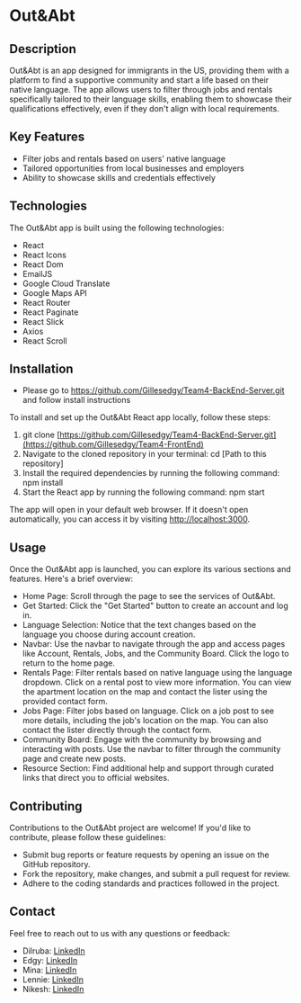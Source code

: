 # Out&Abt

## Description

Out&Abt is an app designed for immigrants in the US, providing them with a platform to find a supportive community and start a life based on their native language. The app allows users to filter through jobs and rentals specifically tailored to their language skills, enabling them to showcase their qualifications effectively, even if they don't align with local requirements.

## Key Features

- Filter jobs and rentals based on users' native language
- Tailored opportunities from local businesses and employers
- Ability to showcase skills and credentials effectively

## Technologies

The Out&Abt app is built using the following technologies:

- React
- React Icons
- React Dom
- EmailJS
- Google Cloud Translate
- Google Maps API
- React Router
- React Paginate
- React Slick
- Axios
- React Scroll

## Installation

- Please go to  https://github.com/Gillesedgy/Team4-BackEnd-Server.git and follow install instructions
  
To install and set up the Out&Abt React app locally, follow these steps:
1. git clone [https://github.com/Gillesedgy/Team4-BackEnd-Server.git](https://github.com/Gillesedgy/Team4-FrontEnd)
2. Navigate to the cloned repository in your terminal: cd [Path to this repository]
3. Install the required dependencies by running the following command: npm install
4. Start the React app by running the following command: npm start

The app will open in your default web browser. If it doesn't open automatically, you can access it by visiting [http://localhost:3000](http://localhost:3000).

## Usage

Once the Out&Abt app is launched, you can explore its various sections and features. Here's a brief overview:

- Home Page: Scroll through the page to see the services of Out&Abt.
- Get Started: Click the "Get Started" button to create an account and log in.
- Language Selection: Notice that the text changes based on the language you choose during account creation.
- Navbar: Use the navbar to navigate through the app and access pages like Account, Rentals, Jobs, and the Community Board. Click the logo to return to the home page.
- Rentals Page: Filter rentals based on native language using the language dropdown. Click on a rental post to view more information. You can view the apartment location on the map and contact the lister using the provided contact form.
- Jobs Page: Filter jobs based on language. Click on a job post to see more details, including the job's location on the map. You can also contact the lister directly through the contact form.
- Community Board: Engage with the community by browsing and interacting with posts. Use the navbar to filter through the community page and create new posts.
- Resource Section: Find additional help and support through curated links that direct you to official websites.

## Contributing

Contributions to the Out&Abt project are welcome! If you'd like to contribute, please follow these guidelines:

- Submit bug reports or feature requests by opening an issue on the GitHub repository.
- Fork the repository, make changes, and submit a pull request for review.
- Adhere to the coding standards and practices followed in the project.


## Contact

Feel free to reach out to us with any questions or feedback:

- Dilruba: [LinkedIn](https://www.linkedin.com/in/dilruba-majumder-27bbb5243/)
- Edgy: [LinkedIn](https://www.linkedin.com/in/edgy-gilles-421967148/)
- Mina: [LinkedIn](https://www.linkedin.com/in/mina-grullon-961376243/)
- Lennie: [LinkedIn](https://www.linkedin.com/in/lennie-nurse-943b3973/)
- Nikesh: [LinkedIn](https://www.linkedin.com/in/nikesh-wankhade-517a01230/)
